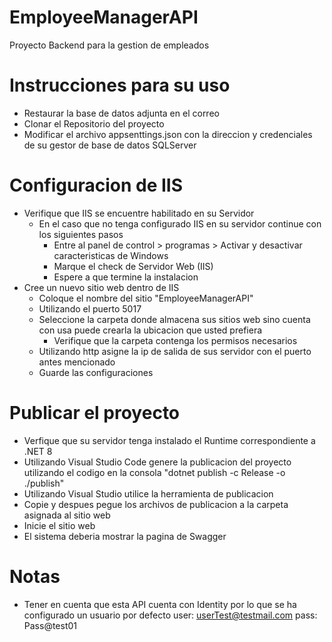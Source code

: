 # EmployeeManagerAPI
Proyecto Backend para la gestion de empleados

# Instrucciones para su uso
- Restaurar la base de datos adjunta en el correo 
- Clonar el Repositorio del proyecto
- Modificar el archivo appsenttings.json con la direccion y credenciales de su gestor de base de datos SQLServer

# Configuracion de IIS
- Verifique que IIS se encuentre habilitado en su Servidor
  - En el caso que no tenga configurado IIS en su servidor continue con los siguientes pasos
    - Entre al panel de control > programas > Activar y desactivar caracteristicas de Windows
    - Marque el check de Servidor Web (IIS)
    - Espere a que termine la instalacion
- Cree un nuevo sitio web dentro de IIS
    - Coloque el nombre del sitio "EmployeeManagerAPI" 
    - Utilizando el puerto 5017
    - Seleccione la carpeta donde almacena sus sitios web sino cuenta con usa puede crearla la ubicacion que usted prefiera
        - Verifique que la carpeta contenga los permisos necesarios 
    - Utilizando http asigne la ip de salida de sus servidor con el puerto antes mencionado
    - Guarde las configuraciones 

# Publicar el proyecto
- Verfique que su servidor tenga instalado el Runtime correspondiente a .NET 8
- Utilizando Visual Studio Code genere la publicacion del proyecto utilizando el codigo en la consola  "dotnet publish -c Release -o ./publish"
- Utilizando Visual Studio utilice la herramienta de publicacion
- Copie y despues pegue los archivos de publicacion a la carpeta asignada al sitio web 
- Inicie el sitio web 
- El sistema deberia mostrar la pagina de Swagger 

# Notas 
- Tener en cuenta que esta API cuenta con Identity por lo que se ha configurado un usuario por defecto
    user: userTest@testmail.com pass: Pass@test01

